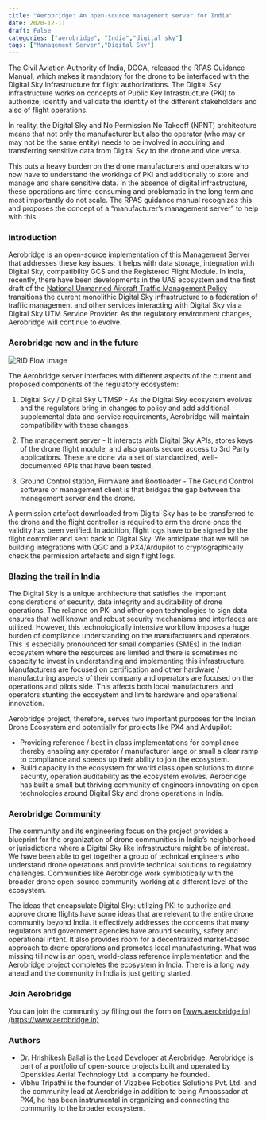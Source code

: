 ```yaml
---
title: "Aerobridge: An open-source management server for India"
date: 2020-12-11
draft: False
categories: ["aerobridge", "India","digital sky"]
tags: ["Management Server","Digital Sky"]
---
```


The Civil Aviation Authority of India, DGCA, released the RPAS Guidance Manual, which makes it mandatory for the drone to be interfaced with the Digital Sky Infrastructure for flight authorizations. The Digital Sky infrastructure works on concepts of Public Key Infrastructure (PKI) to authorize, identify and validate the identity of the different stakeholders and also of flight operations.
<!--more-->

In reality, the Digital Sky and No Permission No Takeoff (NPNT) architecture means that not only the manufacturer but also the operator (who may or may not be the same entity) needs to be involved in acquiring and transferring sensitive data from Digital Sky to the drone and vice versa.

This puts a heavy burden on the drone manufacturers and operators who now have to understand the workings of PKI and additionally to store and manage and share sensitive data. In the absence of digital infrastructure, these operations are time-consuming and problematic in the long term and most importantly do not scale. The RPAS guidance manual recognizes this and proposes the concept of a “manufacturer’s management server” to help with this.

### Introduction

Aerobridge is an open-source implementation of this Management Server that addresses these key issues: it helps with data storage, integration with Digital Sky, compatibility GCS and the Registered Flight Module. In India, recently, there have been developments in the UAS ecosystem and the first draft of the [National Unmanned Aircraft Traffic Management Policy](https://www.civilaviation.gov.in/sites/default/files/National-UTM-Policy-Discussion-Draft-30-Nov-2020-updated.pdf) transitions the current monolithic Digital Sky infrastructure to a federation of traffic management and other services interacting with Digital Sky via a Digital Sky UTM Service Provider. As the regulatory environment changes, Aerobridge will continue to evolve.

### Aerobridge now and in the future

![RID Flow image](/images/aerobridge-diagram-full.png)

The Aerobridge server interfaces with different aspects of the current and proposed components of the regulatory ecosystem:

1. Digital Sky / Digital Sky UTMSP - As the Digital Sky ecosystem evolves and the regulators bring in changes to policy and add additional supplemental data and service requirements, Aerobridge will maintain compatibility with these changes.

2. The management server - It interacts with Digital Sky APIs, stores keys of the drone flight module, and also grants secure access to 3rd Party applications. These are done via a set of standardized, well-documented APIs that have been tested.

3. Ground Control station, Firmware and Bootloader -  The Ground Control software or management client is that bridges the gap between the management server and the drone.

A permission artefact downloaded from Digital Sky has to be transferred to the drone and the flight controller is required to arm the drone once the validity has been verified. In addition, flight logs have to be signed by the flight controller and sent back to Digital Sky. We anticipate that we will be building integrations with QGC and a PX4/Ardupilot to cryptographically check the permission artefacts and sign flight logs.  

### Blazing the trail in India

The Digital Sky is a unique architecture that satisfies the important considerations of security, data integrity and auditability of drone operations. The reliance on PKI and other open technologies to sign data ensures that well known and robust security mechanisms and interfaces are utilized. However, this technologically intensive workflow imposes a huge burden of compliance understanding on the manufacturers and operators.
This is especially pronounced for small companies (SMEs) in the Indian ecosystem where the resources are limited and there is sometimes no capacity to invest in understanding and implementing this infrastructure. Manufacturers are focused on certification and other hardware / manufacturing aspects of their company and operators are focused on the operations and pilots side. This affects both local manufacturers and operators stunting the ecosystem and limits hardware and operational innovation.

Aerobridge project, therefore, serves two important purposes for the Indian Drone Ecosystem and potentially for projects like PX4 and Ardupilot:

- Providing reference / best in class implementations for compliance thereby enabling any operator / manufacturer large or small a clear ramp to compliance and speeds up their ability to join the ecosystem.
- Build capacity in the ecosystem for world class open solutions to drone security, operation auditability as the ecosystem evolves. Aerobridge has built a small but thriving community of engineers innovating on open technologies around Digital Sky and drone operations in India.
  
### Aerobridge Community

The community and its engineering focus on the project provides a blueprint for the organization of drone communities in India’s neighborhood or jurisdictions where a Digital Sky like infrastructure might be of interest. We have been able to get together a group of technical engineers who understand drone operations and provide technical solutions to regulatory challenges. Communities like Aerobridge work symbiotically with the broader drone open-source community working at a different level of the ecosystem.

The ideas that encapsulate Digital Sky: utilizing PKI to authorize and approve drone flights have some ideas that are relevant to the entire drone community beyond India. It effectively addresses the concerns that many regulators and government agencies have around security, safety and operational intent. It also provides room for a decentralized market-based approach to drone operations and promotes local manufacturing. What was missing till now is an open, world-class reference implementation and the Aerobridge project completes the ecosystem in India. There is a long way ahead and the community in India is just getting started.

### Join Aerobridge

You can join the community by filling out the form on [www.aerobridge.in](https://www.aerobridge.in)

### Authors

- Dr. Hrishikesh Ballal is the Lead Developer at Aerobridge. Aerobridge is part of a portfolio of open-source projects built and operated by Openskies Aerial Technology Ltd. a company he founded.
- Vibhu Tripathi is the founder of Vizzbee Robotics Solutions Pvt. Ltd. and the community lead at Aerobridge in addition to being Ambassador at PX4, he has been instrumental in organizing and connecting the community to the broader ecosystem.